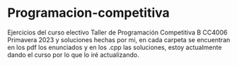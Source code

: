 # Programacion-competitiva
Ejercicios del curso electivo Taller de Programación Competitiva B CC4006 Primavera 2023 y soluciones hechas por mi, en cada carpeta se encuentran en los pdf los enunciados y en los .cpp las soluciones, estoy actualmente dando el curso por lo que lo iré actualizando. 
